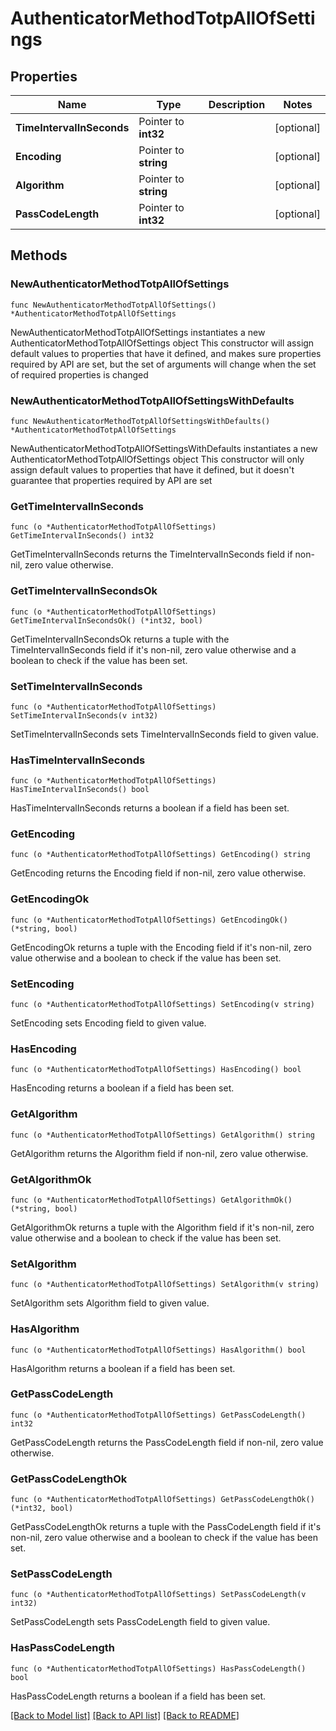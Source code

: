 # AuthenticatorMethodTotpAllOfSettings

## Properties

Name | Type | Description | Notes
------------ | ------------- | ------------- | -------------
**TimeIntervalInSeconds** | Pointer to **int32** |  | [optional] 
**Encoding** | Pointer to **string** |  | [optional] 
**Algorithm** | Pointer to **string** |  | [optional] 
**PassCodeLength** | Pointer to **int32** |  | [optional] 

## Methods

### NewAuthenticatorMethodTotpAllOfSettings

`func NewAuthenticatorMethodTotpAllOfSettings() *AuthenticatorMethodTotpAllOfSettings`

NewAuthenticatorMethodTotpAllOfSettings instantiates a new AuthenticatorMethodTotpAllOfSettings object
This constructor will assign default values to properties that have it defined,
and makes sure properties required by API are set, but the set of arguments
will change when the set of required properties is changed

### NewAuthenticatorMethodTotpAllOfSettingsWithDefaults

`func NewAuthenticatorMethodTotpAllOfSettingsWithDefaults() *AuthenticatorMethodTotpAllOfSettings`

NewAuthenticatorMethodTotpAllOfSettingsWithDefaults instantiates a new AuthenticatorMethodTotpAllOfSettings object
This constructor will only assign default values to properties that have it defined,
but it doesn't guarantee that properties required by API are set

### GetTimeIntervalInSeconds

`func (o *AuthenticatorMethodTotpAllOfSettings) GetTimeIntervalInSeconds() int32`

GetTimeIntervalInSeconds returns the TimeIntervalInSeconds field if non-nil, zero value otherwise.

### GetTimeIntervalInSecondsOk

`func (o *AuthenticatorMethodTotpAllOfSettings) GetTimeIntervalInSecondsOk() (*int32, bool)`

GetTimeIntervalInSecondsOk returns a tuple with the TimeIntervalInSeconds field if it's non-nil, zero value otherwise
and a boolean to check if the value has been set.

### SetTimeIntervalInSeconds

`func (o *AuthenticatorMethodTotpAllOfSettings) SetTimeIntervalInSeconds(v int32)`

SetTimeIntervalInSeconds sets TimeIntervalInSeconds field to given value.

### HasTimeIntervalInSeconds

`func (o *AuthenticatorMethodTotpAllOfSettings) HasTimeIntervalInSeconds() bool`

HasTimeIntervalInSeconds returns a boolean if a field has been set.

### GetEncoding

`func (o *AuthenticatorMethodTotpAllOfSettings) GetEncoding() string`

GetEncoding returns the Encoding field if non-nil, zero value otherwise.

### GetEncodingOk

`func (o *AuthenticatorMethodTotpAllOfSettings) GetEncodingOk() (*string, bool)`

GetEncodingOk returns a tuple with the Encoding field if it's non-nil, zero value otherwise
and a boolean to check if the value has been set.

### SetEncoding

`func (o *AuthenticatorMethodTotpAllOfSettings) SetEncoding(v string)`

SetEncoding sets Encoding field to given value.

### HasEncoding

`func (o *AuthenticatorMethodTotpAllOfSettings) HasEncoding() bool`

HasEncoding returns a boolean if a field has been set.

### GetAlgorithm

`func (o *AuthenticatorMethodTotpAllOfSettings) GetAlgorithm() string`

GetAlgorithm returns the Algorithm field if non-nil, zero value otherwise.

### GetAlgorithmOk

`func (o *AuthenticatorMethodTotpAllOfSettings) GetAlgorithmOk() (*string, bool)`

GetAlgorithmOk returns a tuple with the Algorithm field if it's non-nil, zero value otherwise
and a boolean to check if the value has been set.

### SetAlgorithm

`func (o *AuthenticatorMethodTotpAllOfSettings) SetAlgorithm(v string)`

SetAlgorithm sets Algorithm field to given value.

### HasAlgorithm

`func (o *AuthenticatorMethodTotpAllOfSettings) HasAlgorithm() bool`

HasAlgorithm returns a boolean if a field has been set.

### GetPassCodeLength

`func (o *AuthenticatorMethodTotpAllOfSettings) GetPassCodeLength() int32`

GetPassCodeLength returns the PassCodeLength field if non-nil, zero value otherwise.

### GetPassCodeLengthOk

`func (o *AuthenticatorMethodTotpAllOfSettings) GetPassCodeLengthOk() (*int32, bool)`

GetPassCodeLengthOk returns a tuple with the PassCodeLength field if it's non-nil, zero value otherwise
and a boolean to check if the value has been set.

### SetPassCodeLength

`func (o *AuthenticatorMethodTotpAllOfSettings) SetPassCodeLength(v int32)`

SetPassCodeLength sets PassCodeLength field to given value.

### HasPassCodeLength

`func (o *AuthenticatorMethodTotpAllOfSettings) HasPassCodeLength() bool`

HasPassCodeLength returns a boolean if a field has been set.


[[Back to Model list]](../README.md#documentation-for-models) [[Back to API list]](../README.md#documentation-for-api-endpoints) [[Back to README]](../README.md)


